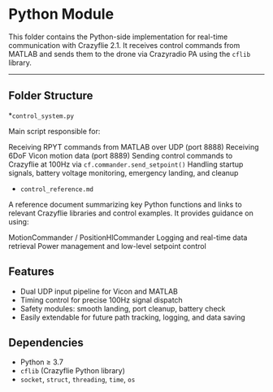 # Python Module

This folder contains the Python-side implementation for real-time communication with Crazyflie 2.1. It receives control commands from MATLAB and sends them to the drone via Crazyradio PA using the `cflib` library.

---

## Folder Structure

*`control_system.py`

 Main script responsible for:

 Receiving RPYT commands from MATLAB over UDP (port 8888)
 Receiving 6DoF Vicon motion data (port 8889)
 Sending control commands to Crazyflie at 100Hz via `cf.commander.send_setpoint()`
 Handling startup signals, battery voltage monitoring, emergency landing, and cleanup

* `control_reference.md`

 A reference document summarizing key Python functions and links to relevant Crazyflie libraries and control examples. It provides guidance on using:

 MotionCommander / PositionHlCommander
 Logging and real-time data retrieval
 Power management and low-level setpoint control



## Features

* Dual UDP input pipeline for Vicon and MATLAB
* Timing control for precise 100Hz signal dispatch
* Safety modules: smooth landing, port cleanup, battery check
* Easily extendable for future path tracking, logging, and data saving



## Dependencies

* Python ≥ 3.7
* `cflib` (Crazyflie Python library)
* `socket`, `struct`, `threading`, `time`, `os`



